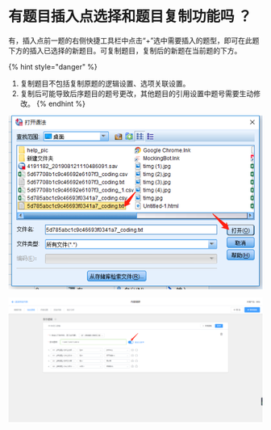 # 有题目插入点选择和题目复制功能吗 ？

有，插入点前一题的右侧快捷工具栏中点击“+”选中需要插入的题型，即可在此题下方的插入已选择的新题目。可复制题目，复制后的新题在当前题的下方。

{% hint style="danger" %}
1. 复制题目不包括复制原题的逻辑设置、选项关联设置。
2. 复制后可能导致后序题目的题号更改，其他题目的引用设置中题号需要生动修改。
{% endhint %}

![&#x63D2;&#x5165;&#x9898;&#x76EE;](../.gitbook/assets/image%20%28241%29.png)

![&#x590D;&#x5236;&#x9898;&#x76EE;](../.gitbook/assets/image%20%28163%29.png)



